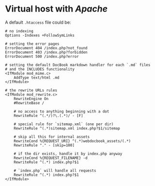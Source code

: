 Virtual host with *Apache*
==========================

A default `.htaccess` file could be:

    # no indexing
    Options -Indexes +FollowSymLinks
    
    # setting the error pages
    ErrorDocument 404 /index.php?not_found
    ErrorDocument 403 /index.php?forbidden
    ErrorDocument 500 /index.php?error
    
    # setting the default DocBook markdown handler for each `.md` files
    # and the INCLUDES functionality
    <IfModule mod_mime.c>
        AddType text/html .md
    </IfModule>
    
    # the rewrite URLs rules
    <IfModule mod_rewrite.c>
        RewriteEngine On
        #RewriteBase /
    
        # no access to anything beginning with a dot
        RewriteRule ^(.*/)?\.(.*)/ - [F]
    
        # special rule for `sitemap.xml` (one per dir)
        RewriteRule ^(.*)sitemap.xml index.php?$1/sitemap
    
        # skip all this for internal assets
        RewriteCond %{REQUEST_URI} ^(.*)webdocbook_assets/(.*)
        RewriteRule "." - [skip=100]
    
        # if the dir exists, handle it by index.php anyway
        RewriteCond %{REQUEST_FILENAME} -d
        RewriteRule ^(.*) index.php?$1
    
        # `index.php` will handle all requests
        RewriteRule ^(.*) index.php?$1
    </IfModule>
